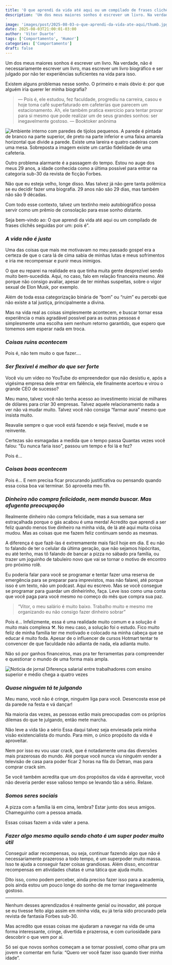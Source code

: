 ```yaml
---
title: 'O que aprendi da vida até aqui ou um compilado de frases clichês seguidas por um: pois é'
description: 'Um dos meus maiores sonhos é escrever um livro. Na verdade, não é necessariamente escrever um livro, mas escrever um livro biográfico e ser julgado por não ter experiências suficientes na vida para isso.
'
image: 'images/post/2025-08-03-o-que-aprendi-da-vida-ate-aqui/thumb.jpg'
date: 2025-08-03T21:00:01-03:00
author: 'Vitor Duarte'
tags: ['Comportamento', 'Humor']
categories: ['Comportamento']
draft: false
---
```


Um dos meus maiores sonhos é escrever um livro. Na verdade, não é necessariamente escrever um livro, mas escrever um livro biográfico e ser julgado por não ter experiências suficientes na vida para isso.

Existem alguns problemas nesse sonho. O primeiro e mais óbvio é: por que alguém iria querer ler minha biografia?

> — Pois é, ele estudou, fez faculdade, progrediu na carreira, casou e hoje toma café superfaturado em cafeterias que parecem um estacionamento. Ah, ele também pratica exercício para tentar provar para si mesmo que pode realizar um de seus grandes sonhos: ser inegavelmente gostoso. — Booktoker anônima

![Ambiente interno com paredes de tijolos pequenos. A parede é pintada de branco na parte superior, de preto na parte inferior e uma faixa amarela horizontal que divide a parede. Existe uma lareira e quatro cadeiras com uma mesa. Sobreposta a imagem existe um cartão fidelidade de uma cafeteria.](/images/post/2025-08-03-o-que-aprendi-da-vida-ate-aqui/001.jpg#center)

Outro problema alarmante é a passagem do tempo. Estou no auge dos meus 29 anos, a idade conhecida como a última possível para entrar na categoria sub-30 da revista de ficção Forbes.

Não que eu esteja velho, longe disso. Mas talvez já não gere tanta polêmica se eu decidir fazer uma biografia. 29 anos não são 29 dias, mas também não são 9 décadas.

Com todo esse contexto, talvez um textinho meio autobiográfico possa servir como um prêmio de consolação para esse sonho distante.

Seja bem-vindo ao: O que aprendi da vida até aqui ou um compilado de frases clichês seguidas por um: pois é".

### *A vida não é justa*

Uma das coisas que mais me motivavam no meu passado gospel era a certeza de que o cara lá de cima sabia de minhas lutas e meus sofrimentos e iria me recompensar e punir meus inimigos.

O que eu reparei na realidade era que tinha muita gente desprezível sendo muito bem-sucedida. Aqui, no caso, falo em relação financeira mesmo. Até porque não consigo avaliar, apesar de ter minhas suspeitas, sobre o vigor sexual de Elon Musk, por exemplo.

Além de toda essa categorização binária de “bom” ou “ruim” eu percebi que não existe a tal justiça, principalmente a divina.

Mas na vida real as coisas simplesmente acontecem, e buscar tornar essa experiência o mais agradável possível para as outras pessoas é simplesmente uma escolha sem nenhum retorno garantido, que espero que tomemos sem esperar nada em troca.

### *Coisas ruins acontecem*

Pois é, não tem muito o que fazer….

### *Ser flexível é melhor do que ser forte*

Você viu um vídeo no YouTube do empreendedor que não desistiu e, após a vigésima empresa dele entrar em falência, ele finalmente acertou e virou o grande CEO de sucesso?

Meu mano, talvez você não tenha acesso ao investimento inicial de milhares de dólares para criar 30 empresas. Talvez aquele relacionamento nada a ver não vá mudar muito. Talvez você não consiga “farmar aura” mesmo que insista muito.

Reavalie sempre o que você está fazendo e seja flexível, mude e se reinvente.

Certezas são esmagadas a medida que o tempo passa
Quantas vezes você falou: "Eu nunca faria isso", passou um tempo e foi lá e fez?

Pois é...

### *Coisas boas acontecem*

Pois é… E nem precisa ficar procurando justificativa ou pensando quando essa coisa boa vai terminar. Só aproveita meu fih.

### *Dinheiro não compra felicidade, nem manda buscar. Mas afugenta preocupação*

Realmente dinheiro não compra felicidade, mas a sua semana ser estraçalhada porque o gás acabou é uma merda! Acredito que aprendi a ser feliz quando menos tive dinheiro na minha vida, de lá até aqui muita coisa mudou. Mas as coisas que me fazem feliz continuam sendo as mesmas.

A diferença é que fazê-las é extremamente mais fácil hoje em dia. E eu não to falando de ter o celular da última geração, que não sejamos hipócritas, eu até tenho, mas tô falando de bancar a pizza no sábado pra família, ou trazer um joguinho de tabuleiro novo que vai se tornar o motivo de encontro pro próximo rolê.

Eu poderia falar para você se programar e tentar fazer uma reserva de emergência para se preparar para imprevistos, mas não falarei, até porque isso é um texto, não um podcast. Aqui eu escrevo. Mas se você consegue se programar para guardar um dinheirinho, faça. Leve isso como uma conta que você paga para você mesmo no começo do mês que compra sua paz.

> “Vitor, o meu salário é muito baixo. Trabalho muito e mesmo me organizando eu não consigo fazer dinheiro sobrar”

Pois é... Infelizmente, essa é uma realidade muito comum e a solução é muito mais complexa ⚒️. No meu caso, a solução foi o estudo. Fico muito feliz de minha família ter me motivado e colocado na minha cabeça que se educar é muito foda. Apesar de o influencer de cursos Hotmart tentar te convencer de que faculdade não adianta de nada, ela adianta muito.

Não só por ganhos financeiros, mas pra ter ferramentas para compreender e questionar o mundo de uma forma mais ampla.

![Noticia de jornal Diferença salarial entre trabalhadores com ensino superior e médio chega a quatro vezes](/images/post/2025-08-03-o-que-aprendi-da-vida-ate-aqui/002.png)

### *Quase ninguém tá te julgando*

Meu mano, você não é cringe, ninguém liga para você. Desencosta esse pé da parede na festa e vá dançar!

Na maioria das vezes, as pessoas estão mais preocupadas com os próprios dilemas do que te julgando, então mete marcha.

Não leve a vida tão a sério
Essa daqui talvez seja enviesada pela minha visão existencialista do mundo. Para mim, o único propósito da vida é aproveitar.

Nem por isso eu vou usar crack, que é notadamente uma das diversões mais prazerosas do mundo. Até porque você nunca viu ninguém vender a televisão de casa para poder ficar 2 horas na fila do Detran, mas para comprar crack sim.

Se você também acredita que um dos propósitos da vida é aproveitar, você não deveria perder esse valioso tempo se levando tão a sério. Relaxe.

### *Somos seres sociais*

A pizza com a família lá em cima, lembra? Estar junto dos seus amigos. Chameguinho com a pessoa amada.

Essas coisas fazem a vida valer a pena.

### *Fazer algo mesmo aquilo sendo chato é um super poder muito útil*

Conseguir adiar recompensas, ou seja, continuar fazendo algo que não é necessariamente prazeroso a todo tempo, é um superpoder muito massa. Isso te ajuda a conseguir fazer coisas grandiosas. Além disso, encontrar recompensas em atividades chatas é uma tática que ajuda muito.

Dito isso, como podem perceber, ainda preciso fazer isso para a academia, pois ainda estou um pouco longe do sonho de me tornar inegavelmente gostoso.

---

Nenhum desses aprendizados é realmente genial ou inovador, até porque se eu tivesse feito algo assim em minha vida, eu já teria sido procurado pela revista de fantasia Forbes sub-30.

Mas acredito que essas coisas me ajudaram a navegar na vida de uma forma interessante, cringe, divertida e prazerosa, e com curiosidade para descobrir o que vem por aí.

Só sei que novos sonhos começam a se tornar possivel, como olhar pra um jovem e comentar em furia: “Quero ver você fazer isso quando tiver minha idade”.
